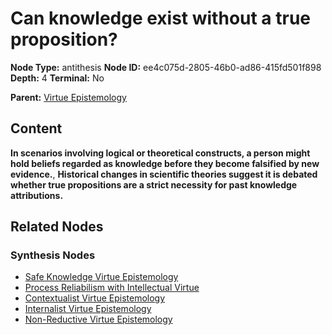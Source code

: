 # Can knowledge exist without a true proposition?

**Node Type:** antithesis
**Node ID:** ee4c075d-2805-46b0-ad86-415fd501f898
**Depth:** 4
**Terminal:** No

**Parent:** [Virtue Epistemology](virtue-epistemology-synthesis-63bd3a46-a324-4547-a741-9a185f9bd092.md)

## Content

**In scenarios involving logical or theoretical constructs, a person might hold beliefs regarded as knowledge before they become falsified by new evidence.**, **Historical changes in scientific theories suggest it is debated whether true propositions are a strict necessity for past knowledge attributions.**

## Related Nodes

### Synthesis Nodes

- [Safe Knowledge Virtue Epistemology](safe-knowledge-virtue-epistemology-synthesis-1dee842d-94bf-4445-bc90-58ae92c75349.md)
- [Process Reliabilism with Intellectual Virtue](process-reliabilism-with-intellectual-virtue-synthesis-eee5bb07-111f-4d85-8f74-8ae3001b2e70.md)
- [Contextualist Virtue Epistemology](contextualist-virtue-epistemology-synthesis-4531487d-e905-4a4d-b4c6-f8862c4dc749.md)
- [Internalist Virtue Epistemology](internalist-virtue-epistemology-synthesis-6b03b4d6-bf41-4d70-93d2-8d7f89014cc3.md)
- [Non-Reductive Virtue Epistemology](non-reductive-virtue-epistemology-synthesis-590f82d2-db4c-4042-a686-42c2375d258d.md)
